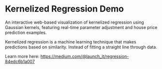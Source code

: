# Kernelized Regression Demo

An interactive web-based visualization of kernelized regression using Gaussian kernels, featuring real-time parameter adjustment and house price prediction examples.

Kernelized regression is a machine learning technique that makes predictions based on similarity. Instead of fitting a straight line through data.

Learn more here: https://medium.com/@launch_it/regression-84edc6b1a007
